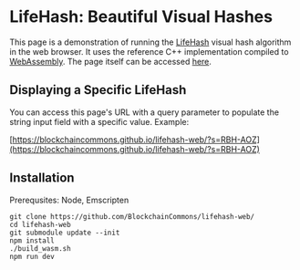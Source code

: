 # LifeHash: Beautiful Visual Hashes

This page is a demonstration of running the [LifeHash](https://github.com/BlockchainCommons/bc-lifehash) visual hash algorithm in the web browser. It uses the reference C++ implementation compiled to [WebAssembly](https://webassembly.org/). The page itself can be accessed [here](https://blockchaincommons.github.io/lifehash-web/).

## Displaying a Specific LifeHash

You can access this page's URL with a query parameter to populate the string input field with a specific value. Example:

[https://blockchaincommons.github.io/lifehash-web/?s=RBH-AOZ](https://blockchaincommons.github.io/lifehash-web/?s=RBH-AOZ)

## Installation

Prerequsites: Node, Emscripten

```
git clone https://github.com/BlockchainCommons/lifehash-web/
cd lifehash-web
git submodule update --init
npm install
./build_wasm.sh
npm run dev
```
